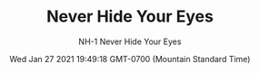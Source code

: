 ---
category: "wall-covering"
date: Wed Jan 27 2021 19:49:18 GMT-0700 (Mountain Standard Time)
description: "null"
designer: "Niki Hare"
href: "https://www.areaenvironments.com/niki-hare"
image_primary: "./img/Never+hide+your+eyes+art.jpg"
image_secondary: "./img/NH+Never+Hide+Interior.jpg"
image_thumb: "./img/Niki+Hare.png"
manufacturer: "Area Environments"
slug: "/manufacturers/area-environments/wall-covering/never-hide-your-eyes"
slug_destination: area-environments,
subtitle: "NH-1  Never Hide Your Eyes"
tags:
  - "area-environments"
  - "wall-covering"
title: "Never Hide Your Eyes"
---